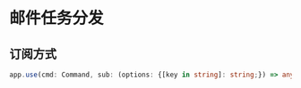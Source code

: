 # 邮件任务分发

## 订阅方式

```ts
app.use(cmd: Command, sub: (options: {[key in string]: string;}) => any)
```
